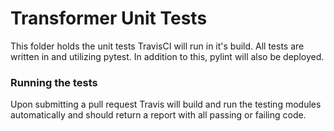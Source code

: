 # Transformer Unit Tests
This folder holds the unit tests TravisCI will run in it's build. 
All tests are written in and utilizing pytest. In addition to this, pylint will also be deployed.

### Running the tests
Upon submitting a pull request Travis will build and run the testing modules automatically and should return a report with all passing or failing code.